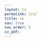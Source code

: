 ```yaml
---
layout: cv
permalink: /cv/
title: cv
nav: true
nav_order: 3
cv_pdf:
---
```

<!-- ---
layout: cv
permalink: /cv/
title: cv
nav: true
nav_order: 5
cv_pdf: https://github.com/joohunhyun/cv/blob/7ab10a6b7859c368fc27db0aaed373a32f44ecb1/RenderCV_sb2nov_Theme-2.pdf # you can also use external links here
description: Please click on the icon to the right to view my curriculum vitae.

# This is a description of the page. You can modify it in '_pages/cv.md'. You can also change or remove the top pdf download button.
# toc:
#   sidebar: left
--- -->
